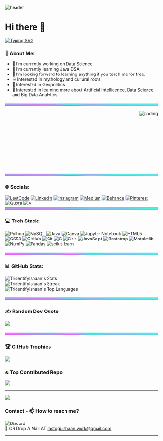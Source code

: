 ![header](https://capsule-render.vercel.app/api?type=waving&color=gradient&customColorList=10)
<h1 align="left"> Hi there 👋</h1>
<a href="https://git.io/typing-svg"><img src="https://readme-typing-svg.demolab.com?font=Fira+Code&weight=900&size=30&pause=1000&color=F70000&width=435&lines=I+am+Ishaan+Rastogi;Second+Year+AKA+Sophomore" alt="Typing SVG" /></a>

### 💫 About Me:
- 🔭 I’m currently working on Data Science
- 🌱 I’m currently learning Java DSA
- 💞️ I’m looking forward to learning anything if you teach me for free.
- ♾️ Interested in mythology and cultural roots
- 🧠 Interested in Geopolitics
- 🤖 Interested in learning more about Artificial Intelligence, Data Science and Big Data Analytics

![alt text](https://github.com/ChaosXYZ/ChaosXYZ/blob/main/divider.png?raw=true)

<img align="right" alt="coding" height="200" src="https://i.pinimg.com/originals/81/17/8b/81178b47a8598f0c81c4799f2cdd4057.gif">

![alt text](https://github.com/ChaosXYZ/ChaosXYZ/blob/main/divider.png?raw=true)

### 🌐 Socials:
[![LeetCode](https://img.shields.io/badge/-LeetCode-FFA116?style=flat&logo=LeetCode&logoColor=black)](https://leetcode.com/u/tridentifyishaan/)
[![LinkedIn](https://img.shields.io/badge/LinkedIn-%230077B5.svg?logo=linkedin&logoColor=white)](https://www.linkedin.com/in/allfinity/)
[![Instagram](https://img.shields.io/badge/Instagram-%23E4405F.svg?logo=Instagram&logoColor=white)](https://www.instagram.com/sci_boy007/)
[![Medium](https://img.shields.io/badge/Medium-12100E?logo=medium&logoColor=white)](https://medium.com/@ishaanrastogi19)
[![Behance](https://img.shields.io/badge/Behance-1769ff?logo=behance&logoColor=white)](https://www.behance.net/brawlfinity)
[![Pinterest](https://img.shields.io/badge/Pinterest-%23E60023.svg?logo=Pinterest&logoColor=white)](https://pinterest.com/IshaanR_Finity)
[![Quora](https://img.shields.io/badge/Quora-%23B92B27.svg?logo=Quora&logoColor=white)](https://www.quora.com/profile/Ishaan-Rastogi-10)
[![X](https://img.shields.io/badge/X-black.svg?logo=X&logoColor=white)](https://x.com/Ishaan58742218)
![alt text](https://github.com/ChaosXYZ/ChaosXYZ/blob/main/divider.png?raw=true)

### 💻 Tech Stack:
![Python](https://img.shields.io/badge/python-3670A0?style=for-the-badge&logo=python&logoColor=ffdd54)
![MySQL](https://img.shields.io/badge/MySQL-%230074A3.svg?style=for-the-badge&logo=mysql&logoColor=white)
![Java](https://img.shields.io/badge/Java-ED8B00?style=flat&logo=openjdk&logoColor=white)
![Canva](https://img.shields.io/badge/Canva-%2300C4CC.svg?style=for-the-badge&logo=Canva&logoColor=white) 
![Jupyter Notebook](https://img.shields.io/badge/Jupyter-%23FFA500.svg?style=for-the-badge&logo=jupyter&logoColor=white)
![HTML5](https://img.shields.io/badge/html5-%23E34F26.svg?style=for-the-badge&logo=html5&logoColor=white)
![CSS3](https://img.shields.io/badge/CSS3-%234285F4.svg?style=for-the-badge&logo=css3&logoColor=white)
![GitHub](https://img.shields.io/badge/github-%23121011.svg?style=for-the-badge&logo=github&logoColor=white)
![Git](https://img.shields.io/badge/git-%23F05033.svg?style=for-the-badge&logo=git&logoColor=white)
![C](https://img.shields.io/badge/c-%2300599C.svg?style=for-the-badge&logo=c&logoColor=white)
![C++](https://img.shields.io/badge/C++-%23D6FFFA.svg?style=for-the-badge&logo=cplusplus&logoColor=%23044F88)
![JavaScipt](https://img.shields.io/badge/javascript-%23323330.svg?style=for-the-badge&logo=javascript&logoColor=%23F7DF1E)
![Bootstrap](https://img.shields.io/badge/bootstrap-%23563D7C.svg?style=for-the-badge&logo=bootstrap&logoColor=white)
![Matplotlib](https://img.shields.io/badge/Matplotlib-%23ffffff.svg?style=for-the-badge&logo=Matplotlib&logoColor=black)
![NumPy](https://img.shields.io/badge/numpy-%23013243.svg?style=for-the-badge&logo=numpy&logoColor=white)
![Pandas](https://img.shields.io/badge/pandas-%23150458.svg?style=for-the-badge&logo=pandas&logoColor=white)
![scikit-learn](https://img.shields.io/badge/scikit--learn-%23F7931E.svg?style=for-the-badge&logo=scikit-learn&logoColor=white)

![alt text](https://github.com/ChaosXYZ/ChaosXYZ/blob/main/divider.png?raw=true)

### 📊 GitHub Stats:
![TridentifyIshaan's Stats](https://github-readme-stats.vercel.app/api?username=TridentifyIshaan&theme=algolia&show_icons=true&hide_border=false&count_private=true)<br>
![TridentifyIshaan's Streak](https://github-readme-streak-stats.herokuapp.com/?user=TridentifyIshaan&theme=algolia&hide_border=false)<br>
![TridentifyIshaan's Top Languages](https://github-readme-stats.vercel.app/api/top-langs/?username=TridentifyIshaan&theme=algolia&show_icons=true&hide_border=false&layout=compact)<br>

![alt text](https://github.com/ChaosXYZ/ChaosXYZ/blob/main/divider.png?raw=true)

### ✍️ Random Dev Quote
![](https://quotes-github-readme.vercel.app/api?type=horizontal&theme=radical)

![alt text](https://github.com/ChaosXYZ/ChaosXYZ/blob/main/divider.png?raw=true)

### 🏆 GitHub Trophies
![](https://github-profile-trophy.vercel.app/?username=TridentifyIshaan&theme=radical&no-frame=false&no-bg=false&margin-w=4)

### 🔝 Top Contributed Repo
![](https://github-contributor-stats.vercel.app/api?username=TridentifyIshaan&limit=5&theme=radical&combine_all_yearly_contributions=true)

---
[![](https://visitcount.itsvg.in/api?id=TridentifyIshaan&icon=0&color=0)](https://visitcount.itsvg.in)

### Contact - 📫 How to reach me?

![Discord](https://img.shields.io/badge/Asklyn-%237289DA.svg?logo=discord&logoColor=white) <br> 💌 OR Drop A Mail AT rastogi.ishaan.work@gmail.com

---

<!-- Proudly created with the help of GPRM ( https://gprm.itsvg.in ) -->
